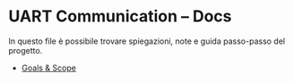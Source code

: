 # UART Communication – Docs

In questo file è possibile trovare 
spiegazioni, note e guida passo-passo del progetto.

- [Goals & Scope](docs/goals_and_scope.txt)
